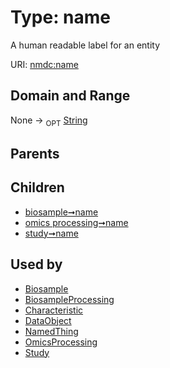 
# Type: name


A human readable label for an entity

URI: [nmdc:name](https://microbiomedata/meta/name)


## Domain and Range

None ->  <sub>OPT</sub> [String](types/String.md)

## Parents


## Children

 *  [biosample➞name](biosample_name.md)
 *  [omics processing➞name](omics_processing_name.md)
 *  [study➞name](study_name.md)

## Used by

 * [Biosample](Biosample.md)
 * [BiosampleProcessing](BiosampleProcessing.md)
 * [Characteristic](Characteristic.md)
 * [DataObject](DataObject.md)
 * [NamedThing](NamedThing.md)
 * [OmicsProcessing](OmicsProcessing.md)
 * [Study](Study.md)
